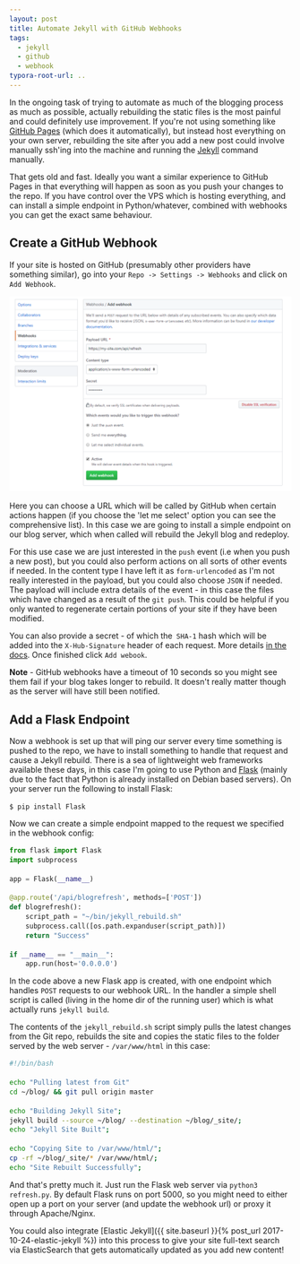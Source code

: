 ```yaml
---
layout: post
title: Automate Jekyll with GitHub Webhooks
tags:
  - jekyll
  - github
  - webhook
typora-root-url: ..
---
```


In the ongoing task of trying to automate as much of the blogging process as much as possible, actually rebuilding the static files is the most painful and could definitely use improvement. If you're not using something like [GitHub Pages](https://pages.github.com/) (which does it automatically), but instead host everything on your own server, rebuilding the site after you add a new post could involve manually ssh'ing into the machine and running the [Jekyll](https://jekyllrb.com/) command manually.

That gets old and fast. Ideally you want a similar experience to GitHub Pages in that everything will happen as soon as you push your changes to the repo. If you have control over the VPS which is hosting everything, and can install a simple endpoint in Python/whatever, combined with webhooks you can get the exact same behaviour.

## Create a GitHub Webhook

If your site is hosted on GitHub (presumably other providers have something similar), go into your `Repo -> Settings -> Webhooks` and click on `Add Webhook`.

![GitHub Webhook](/images/2018/github-webhook.png)

Here you can choose a URL which will be called by GitHub when certain actions happen (if you choose the 'let me select' option you can see the comprehensive list). In this case we are going to install a simple endpoint on our blog server, which when called will rebuild the Jekyll blog and redeploy.

For this use case we are just interested in the `push` event (i.e when you push a new post), but you could also perform actions on all sorts of other events if needed. In the content type I have left it as `form-urlencoded` as I'm not really interested in the payload, but you could also choose `JSON` if needed. The payload will include extra details of the event - in this case the files which have changed as a result of the `git push`. This could be helpful if you only wanted to regenerate certain portions of your site if they have been modified.

You can also provide a secret - of which the` SHA-1` hash which will be added into the `X-Hub-Signature` header of each request. More details [in the docs](https://developer.github.com/webhooks/). Once finished click `Add webook`. 

**Note** - GitHub webhooks have a timeout of 10 seconds so you might see them fail if your blog takes longer to rebuild. It doesn't really matter though as the server will have still been notified.

## Add a Flask Endpoint

Now a webhook is set up that will ping our server every time something is pushed to the repo, we have to install something to handle that request and cause a Jekyll rebuild. There is a sea of lightweight web frameworks available these days, in this case I'm going to use Python and [Flask](http://flask.pocoo.org/) (mainly due to the fact that Python is already installed on Debian based servers). On your server run the following to install Flask:

`$ pip install Flask`

Now we can create a simple endpoint mapped to the request we specified in the webhook config:

```python
from flask import Flask
import subprocess

app = Flask(__name__)

@app.route('/api/blogrefresh', methods=['POST'])
def blogrefresh():
    script_path = "~/bin/jekyll_rebuild.sh"
    subprocess.call([os.path.expanduser(script_path)])
    return "Success"

if __name__ == "__main__":
    app.run(host='0.0.0.0')
```

In the code above a new Flask app is created, with one endpoint which handles `POST` requests to our webhook URL. In the handler a simple shell script is called (living in the home dir of the running user) which is what actually runs `jekyll build`.

The contents of the `jekyll_rebuild.sh` script simply pulls the latest changes from the Git repo, rebuilds the site and copies the static files to the folder served by the web server - `/var/www/html` in this case:

```bash
#!/bin/bash

echo "Pulling latest from Git"
cd ~/blog/ && git pull origin master

echo "Building Jekyll Site";
jekyll build --source ~/blog/ --destination ~/blog/_site/;
echo "Jekyll Site Built";

echo "Copying Site to /var/www/html/";
cp -rf ~/blog/_site/* /var/www/html/;
echo "Site Rebuilt Successfully";
```

And that's pretty much it. Just run the Flask web server via `python3 refresh.py`. By default Flask runs on port 5000, so you might need to either open up a port on your server (and update the webhook url) or proxy it through Apache/Nginx.

You could also integrate [Elastic Jekyll]({{ site.baseurl }}{% post_url 2017-10-24-elastic-jekyll %}) into this process to give your site full-text search via ElasticSearch that gets automatically updated as you add new content!
